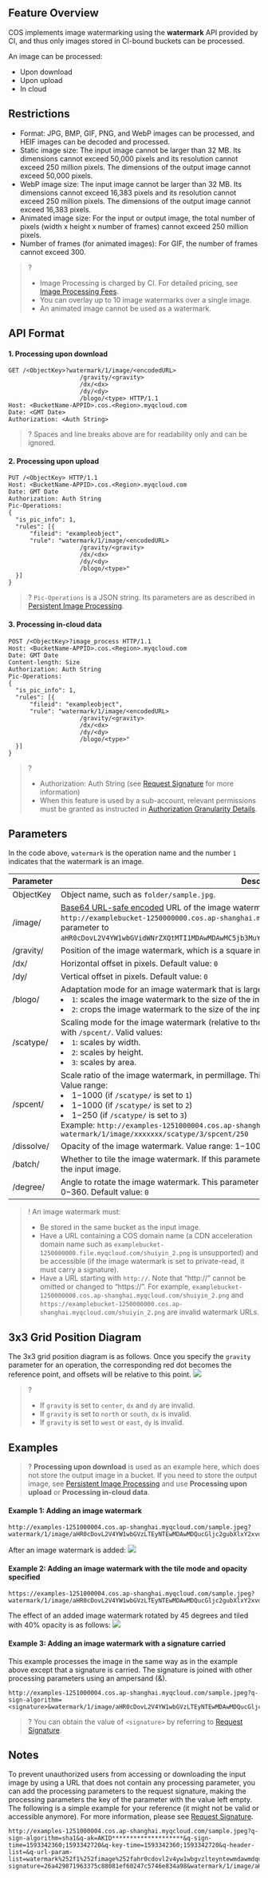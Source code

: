 ## Feature Overview
COS implements image watermarking using the **watermark** API provided by CI, and thus only images stored in CI-bound buckets can be processed.

An image can be processed:

- Upon download
- Upon upload
- In cloud

## Restrictions

- Format: JPG, BMP, GIF, PNG, and WebP images can be processed, and HEIF images can be decoded and processed.
- Static image size: The input image cannot be larger than 32 MB. Its dimensions cannot exceed 50,000 pixels and its resolution cannot exceed 250 million pixels. The dimensions of the output image cannot exceed 50,000 pixels.
- WebP image size: The input image cannot be larger than 32 MB. Its dimensions cannot exceed 16,383 pixels and its resolution cannot exceed 250 million pixels. The dimensions of the output image cannot exceed 16,383 pixels.
- Animated image size: For the input or output image, the total number of pixels (width x height x number of frames) cannot exceed 250 million pixels.
- Number of frames (for animated images): For GIF, the number of frames cannot exceed 300.



>? 
> - Image Processing is charged by CI. For detailed pricing, see [Image Processing Fees](https://www.tencentcloud.com/document/product/1045/45582).
> - You can overlay up to 10 image watermarks over a single image.
> - An animated image cannot be used as a watermark.
> 

## API Format

#### 1. Processing upon download

```plaintext
GET /<ObjectKey>?watermark/1/image/<encodedURL>
           		 	/gravity/<gravity>
           		 	/dx/<dx>
           		 	/dy/<dy>
           		 	/blogo/<type> HTTP/1.1
Host: <BucketName-APPID>.cos.<Region>.myqcloud.com
Date: <GMT Date>
Authorization: <Auth String>
```

> ? Spaces and line breaks above are for readability only and can be ignored.

#### 2. Processing upon upload

```plaintext
PUT /<ObjectKey> HTTP/1.1
Host: <BucketName-APPID>.cos.<Region>.myqcloud.com
Date: GMT Date
Authorization: Auth String
Pic-Operations: 
{
  "is_pic_info": 1,
  "rules": [{
      "fileid": "exampleobject",
      "rule": "watermark/1/image/<encodedURL>
           		 	/gravity/<gravity>
           		 	/dx/<dx>
           		 	/dy/<dy>
           		 	/blogo/<type>"
  }]
}
```

>? `Pic-Operations` is a JSON string. Its parameters are as described in [Persistent Image Processing](https://www.tencentcloud.com/document/product/1045/33695).
>

#### 3. Processing in-cloud data

```plaintext
POST /<ObjectKey>?image_process HTTP/1.1
Host: <BucketName-APPID>.cos.<Region>.myqcloud.com
Date: GMT Date
Content-length: Size
Authorization: Auth String
Pic-Operations: 
{
  "is_pic_info": 1,
  "rules": [{
      "fileid": "exampleobject",
      "rule": "watermark/1/image/<encodedURL>
           		 	/gravity/<gravity>
           		 	/dx/<dx>
           		 	/dy/<dy>
           		 	/blogo/<type>"
  }]
}
```

>? 
> - Authorization: Auth String (see [Request Signature](https://www.tencentcloud.com/document/product/436/7778) for more information)
> - When this feature is used by a sub-account, relevant permissions must be granted as instructed in [Authorization Granularity Details](https://www.tencentcloud.com/document/product/1045/49896).
> 

## Parameters

In the code above, `watermark` is the operation name and the number `1` indicates that the watermark is an image.

| Parameter       | Description                                                                                                                                        |
| ------------ | ------------------------------------------------------------ |
| ObjectKey  | Object name, such as `folder/sample.jpg`.                           |
| /image/ | [Base64 URL-safe encoded](https://www.tencentcloud.com/document/product/1045/54397) URL of the image watermark. For example, if the image watermark URL is `http://examplebucket-1250000000.cos.ap-shanghai.myqcloud.com/shuiyin_2.png`, you should set this parameter to `aHR0cDovL2V4YW1wbGVidWNrZXQtMTI1MDAwMDAwMC5jb3MuYXAtc2hhbmdoYWkubXlxY2xvdWQuY29tL3NodWl5aW5fMi5wbmc`. |
| /gravity/    | Position of the image watermark, which is a square in a [3x3 grid](#1). Default value: `SouthEast` |
| /dx/ | Horizontal offset in pixels. Default value: `0` |
| /dy/ | Vertical offset in pixels. Default value: `0` |
| /blogo/ | Adaptation mode for an image watermark that is larger than the input image. Valid values: <br><li>`1`: scales the image watermark to the size of the input image. <br><li>`2`: crops the image watermark to the size of the input image. |
| /scatype/    | Scaling mode for the image watermark (relative to the input image). This parameter must be used together with `/spcent/`. Valid values: <br><li>`1`: scales by width.<br><li>`2`: scales by height.<br><li>`3`: scales by area. </li> |
| /spcent/ | Scale ratio of the image watermark, in permillage. This parameter must be used together with `/scatype/`. Value range: <li>1−1000 (if `/scatype/` is set to `1`) </li><li>1−1000 (if `/scatype/` is set to `2`)</li><li>1−250 (if `/scatype/` is set to `3`) <br>Example: `http://examples-1251000004.cos.ap-shanghai.myqcloud.com/sample.jpeg?watermark/1/image/xxxxxxx/scatype/3/spcent/250`</li> |
| /dissolve/ | Opacity of the image watermark. Value range: 1−100. Default value: `90` (meaning 90% opacity) |
| /batch/ | Whether to tile the image watermark. If this parameter is set to `1`, the image watermark will be tiled across the input image. |
| /degree/ | Angle to rotate the image watermark. This parameter is valid only when `/batch/` is set to `1`. Value range: 0−360. Default value: `0` |

>! An image watermark must:  
> - Be stored in the same bucket as the input image.
> - Have a URL containing a COS domain name (a CDN acceleration domain name such as `examplebucket-1250000000.file.myqcloud.com/shuiyin_2.png` is unsupported) and be accessible (if the image watermark is set to private-read, it must carry a signature).
> - Have a URL starting with `http://`. Note that “http://” cannot be omitted or changed to “https://”. For example, `examplebucket-1250000000.cos.ap-shanghai.myqcloud.com/shuiyin_2.png` and `https://examplebucket-1250000000.cos.ap-shanghai.myqcloud.com/shuiyin_2.png` are invalid watermark URLs.


<span id="1"></span>
## 3x3 Grid Position Diagram

The 3x3 grid position diagram is as follows. Once you specify the `gravity` parameter for an operation, the corresponding red dot becomes the reference point, and offsets will be relative to this point. 
![](https://main.qcloudimg.com/raw/53a143451229b4fbdd74935afe3832d5.png)

>?
> - If `gravity` is set to `center`, `dx` and `dy` are invalid.
> - If `gravity` is set to `north` or `south`, `dx` is invalid.
> - If `gravity` is set to `west` or `east`, `dy` is invalid.
> 

## Examples

>? **Processing upon download** is used as an example here, which does not store the output image in a bucket. If you need to store the output image, see [Persistent Image Processing](https://www.tencentcloud.com/document/product/436/40592) and use **Processing upon upload** or **Processing in-cloud data**.
>


#### Example 1: Adding an image watermark

```plaintext
http://examples-1251000004.cos.ap-shanghai.myqcloud.com/sample.jpeg?watermark/1/image/aHR0cDovL2V4YW1wbGVzLTEyNTEwMDAwMDQucGljc2gubXlxY2xvdWQuY29tL3NodWl5aW4uanBn/gravity/southeast
```

After an image watermark is added:
![](https://main.qcloudimg.com/raw/6412c0d6eaaadc5c193515f40d736dad.jpeg)

#### Example 2: Adding an image watermark with the tile mode and opacity specified

```plaintext
https://examples-1251000004.cos.ap-shanghai.myqcloud.com/sample.jpeg?watermark/1/image/aHR0cDovL2V4YW1wbGVzLTEyNTEwMDAwMDQucGljc2gubXlxY2xvdWQuY29tL3NodWl5aW4uanBn/gravity/southeast/batch/1/degree/45/dissolve/40/
```

The effect of an added image watermark rotated by 45 degrees and tiled with 40% opacity is as follows:
![](https://qcloudimg.tencent-cloud.cn/raw/d7e49b9cf7ea1dcc0459b2a5e3b2af8d.jpg)

#### Example 3: Adding an image watermark with a signature carried

This example processes the image in the same way as in the example above except that a signature is carried. The signature is joined with other processing parameters using an ampersand (&).

```plaintext
http://examples-1251000004.cos.ap-shanghai.myqcloud.com/sample.jpeg?q-sign-algorithm=<signature>&watermark/1/image/aHR0cDovL2V4YW1wbGVzLTEyNTEwMDAwMDQucGljc2gubXlxY2xvdWQuY29tL3NodWl5aW4uanBn/gravity/southeast
```

>? You can obtain the value of `<signature>` by referring to [Request Signature](https://www.tencentcloud.com/document/product/436/7778).
>

## Notes

To prevent unauthorized users from accessing or downloading the input image by using a URL that does not contain any processing parameter, you can add the processing parameters to the request signature, making the processing parameters the key of the parameter with the value left empty. The following is a simple example for your reference (it might not be valid or accessible anymore). For more information, please see [Request Signature](https://www.tencentcloud.com/document/product/436/14114).


```plaintext
http://examples-1251000004.cos.ap-shanghai.myqcloud.com/sample.jpeg?q-sign-algorithm=sha1&q-ak=AKID********************&q-sign-time=1593342360;1593342720&q-key-time=1593342360;1593342720&q-header-list=&q-url-param-list=watermark%252f1%252fimage%252fahr0cdovl2v4yw1wbgvzlteyntewmdawmdqucgljc2gubxlxy2xvdwquy29tl3nodwl5aw4uanbn%252fgravity%252fsoutheast&q-signature=26a429871963375c88081ef60247c5746e834a98&watermark/1/image/aHR0cDovL2V4YW1wbGVzLTEyNTEwMDAwMDQucGljc2gubXlxY2xvdWQuY29tL3NodWl5aW4uanBn/gravity/southeast
```

